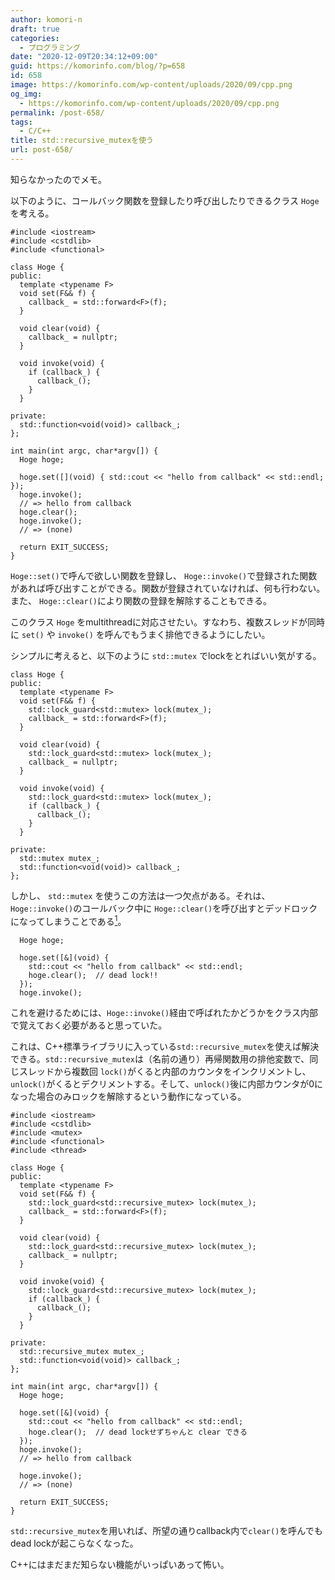 ```yaml
---
author: komori-n
draft: true
categories:
  - プログラミング
date: "2020-12-09T20:34:12+09:00"
guid: https://komorinfo.com/blog/?p=658
id: 658
image: https://komorinfo.com/wp-content/uploads/2020/09/cpp.png
og_img:
  - https://komorinfo.com/wp-content/uploads/2020/09/cpp.png
permalink: /post-658/
tags:
  - C/C++
title: std::recursive_mutexを使う
url: post-658/
---
```


知らなかったのでメモ。

以下のように、コールバック関数を登録したり呼び出したりできるクラス `Hoge` を考える。

```
#include <iostream>
#include <cstdlib>
#include <functional>

class Hoge {
public:
  template <typename F>
  void set(F&& f) {
    callback_ = std::forward<F>(f);
  }

  void clear(void) {
    callback_ = nullptr;
  }

  void invoke(void) {
    if (callback_) {
      callback_();
    }
  }

private:
  std::function<void(void)> callback_;
};

int main(int argc, char*argv[]) {
  Hoge hoge;

  hoge.set([](void) { std::cout << "hello from callback" << std::endl; });
  hoge.invoke();
  // => hello from callback
  hoge.clear();
  hoge.invoke();
  // => (none)

  return EXIT_SUCCESS;
}
```

`Hoge::set()`で呼んで欲しい関数を登録し、 `Hoge::invoke()`で登録された関数があれば呼び出すことができる。関数が登録されていなければ、何も行わない。また、 `Hoge::clear()`により関数の登録を解除することもできる。

このクラス `Hoge` をmultithreadに対応させたい。すなわち、複数スレッドが同時に `set()` や `invoke()` を呼んでもうまく排他できるようにしたい。

シンプルに考えると、以下のように `std::mutex` でlockをとればいい気がする。

```
class Hoge {
public:
  template <typename F>
  void set(F&& f) {
    std::lock_guard<std::mutex> lock(mutex_);
    callback_ = std::forward<F>(f);
  }

  void clear(void) {
    std::lock_guard<std::mutex> lock(mutex_);
    callback_ = nullptr;
  }

  void invoke(void) {
    std::lock_guard<std::mutex> lock(mutex_);
    if (callback_) {
      callback_();
    }
  }

private:
  std::mutex mutex_;
  std::function<void(void)> callback_;
};
```

しかし、 `std::mutex` を使うこの方法は一つ欠点がある。それは、`Hoge::invoke()`のコールバック中に `Hoge::clear()`を呼び出すとデッドロックになってしまうことである<span class="easy-footnote-margin-adjust" id="easy-footnote-1-658"></span><span class="easy-footnote">[<sup>1</sup>](https://komorinfo.com/blog/post-658/#easy-footnote-bottom-1-658 "厳密には、同じスレッドから同じmutexをロックしようとしたときの動作はundefined。手元の環境では、<code>-lpthread</code>をつけてビルドしたらデッドロックになったが、つけずにビルドしたら普通に実行できた。")</span>。

```
  Hoge hoge;

  hoge.set([&](void) {
    std::cout << "hello from callback" << std::endl;
    hoge.clear();  // dead lock!!
  });
  hoge.invoke();
```

これを避けるためには、`Hoge::invoke()`経由で呼ばれたかどうかをクラス内部で覚えておく必要があると思っていた。

これは、C++標準ライブラリに入っている`std::recursive_mutex`を使えば解決できる。`std::recursive_mutex`は（名前の通り）再帰関数用の排他変数で、同じスレッドから複数回 `lock()`がくると内部のカウンタをインクリメントし、`unlock()`がくるとデクリメントする。そして、`unlock()`後に内部カウンタが0になった場合のみロックを解除するという動作になっている。

```
#include <iostream>
#include <cstdlib>
#include <mutex>
#include <functional>
#include <thread>

class Hoge {
public:
  template <typename F>
  void set(F&& f) {
    std::lock_guard<std::recursive_mutex> lock(mutex_);
    callback_ = std::forward<F>(f);
  }

  void clear(void) {
    std::lock_guard<std::recursive_mutex> lock(mutex_);
    callback_ = nullptr;
  }

  void invoke(void) {
    std::lock_guard<std::recursive_mutex> lock(mutex_);
    if (callback_) {
      callback_();
    }
  }

private:
  std::recursive_mutex mutex_;
  std::function<void(void)> callback_;
};

int main(int argc, char*argv[]) {
  Hoge hoge;

  hoge.set([&](void) {
    std::cout << "hello from callback" << std::endl;
    hoge.clear();  // dead lockせずちゃんと clear できる
  });
  hoge.invoke();
  // => hello from callback

  hoge.invoke();
  // => (none)

  return EXIT_SUCCESS;
}
```

`std::recursive_mutex`を用いれば、所望の通りcallback内で`clear()`を呼んでもdead lockが起こらなくなった。

C++にはまだまだ知らない機能がいっぱいあって怖い。
